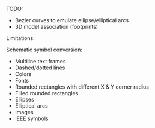 TODO:
- Bezier curves to emulate ellipse/elliptical arcs
- 3D model association (footprints)


Limitations:

Schematic symbol conversion:
- Multiline text frames
- Dashed/dotted lines
- Colors
- Fonts
- Rounded rectangles with different X & Y corner radius
- Filled rounded rectangles
- Ellipses
- Elliptical arcs
- Images
- IEEE symbols
